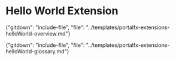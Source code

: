 # Hello World Extension

 {"gitdown": "include-file", "file": "../templates/portalfx-extensions-helloWorld-overview.md"}

 {"gitdown": "include-file", "file": "../templates/portalfx-extensions-helloWorld-glossary.md"}

